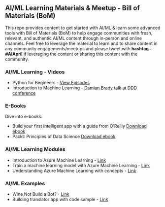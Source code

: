 ## AI/ML Learning Materials & Meetup - Bill of Materials (BoM)

This repo provides content to get started with AI/ML & learn some advanced tools with Bill of Materials (BoM) to help engage communities with fresh, relevant, and authentic AI/ML content through in-person and online channels. Feel free to leverage the material to learn and to share content in any community engagements/meetups and please tweet with **hashtag - #AIApril** if leveraging the content or sharing this content with the community. 

### AI/ML Learning - Videos

* Python for Begineers - [View Episodes](https://channel9.msdn.com/Series/Intro-to-Python-Development)
* Introduction to Machine Learning - [Damian Brady talk at DDD conference](https://aka.ms/HN/ml)

### E-Books

Dive into e-books:

* Build your first intelligent app with a guide from O’Reilly [Download ebook](https://azure.microsoft.com/en-in/resources/building-intelligent-apps-with-cognitive-apis/?cdn=disable)
* Packt: Principles of Data Science [Download ebook](https://azure.microsoft.com/en-in/resources/principles-of-data-science/)

### AI/ML Learning Modules

* Introduction to Azure Machine Learning - [Link](https://docs.microsoft.com/en-us/learn/modules/intro-to-azure-machine-learning-service/)
* Train a machine learning model with Azure Machine Learning - [Link](https://docs.microsoft.com/en-us/learn/modules/train-local-model-with-azure-mls/)
* Understanding Azure Machine Learning with concepts - [Link](https://docs.microsoft.com/en-us/azure/machine-learning/concept-workspace)

### AI/ML Examples

* Wine Not Build a Bot? - [Link](https://dev.to/azure/wine-not-build-a-bot-32fk)
* Building translator app with code sample - [Link](https://dev.to/azure/tutorial-use-azure-cognitive-services-to-build-a-translator-app-hosted-on-azure-app-service-4pp1)








